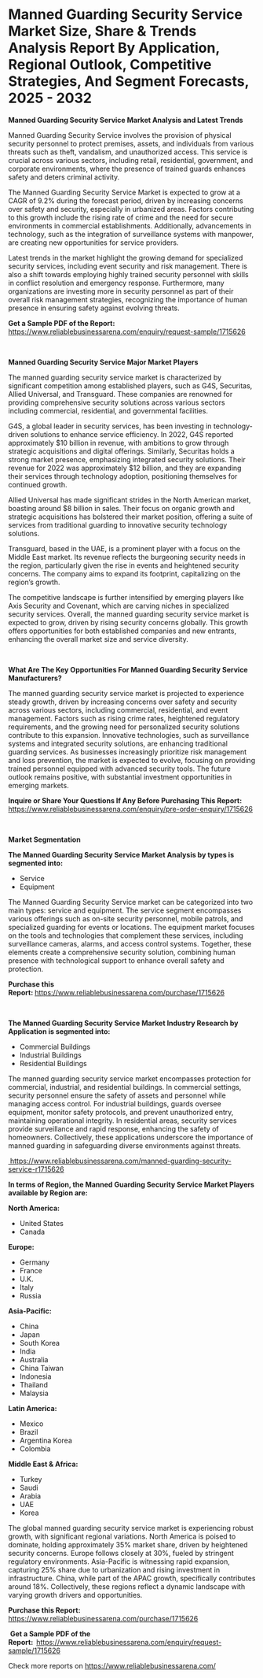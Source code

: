 <p><h1>Manned Guarding Security Service Market Size, Share & Trends Analysis Report By Application, Regional Outlook, Competitive Strategies, And Segment Forecasts, 2025 - 2032</h1></p><p><strong>Manned Guarding Security Service Market Analysis and Latest Trends</strong></p>
<p><p>Manned Guarding Security Service involves the provision of physical security personnel to protect premises, assets, and individuals from various threats such as theft, vandalism, and unauthorized access. This service is crucial across various sectors, including retail, residential, government, and corporate environments, where the presence of trained guards enhances safety and deters criminal activity.</p><p>The Manned Guarding Security Service Market is expected to grow at a CAGR of 9.2% during the forecast period, driven by increasing concerns over safety and security, especially in urbanized areas. Factors contributing to this growth include the rising rate of crime and the need for secure environments in commercial establishments. Additionally, advancements in technology, such as the integration of surveillance systems with manpower, are creating new opportunities for service providers. </p><p>Latest trends in the market highlight the growing demand for specialized security services, including event security and risk management. There is also a shift towards employing highly trained security personnel with skills in conflict resolution and emergency response. Furthermore, many organizations are investing more in security personnel as part of their overall risk management strategies, recognizing the importance of human presence in ensuring safety against evolving threats.</p></p>
<p><strong>Get a Sample PDF of the Report:&nbsp;</strong> <a href="https://www.reliablebusinessarena.com/enquiry/request-sample/1715626?utm_campaign=1841&utm_medium=2&utm_source=Github&utm_content=ia&utm_term=12012025&utm_id=manned-guarding-security-service">https://www.reliablebusinessarena.com/enquiry/request-sample/1715626</a></p>
<p>&nbsp;</p>
<p><strong>Manned Guarding Security Service Major Market Players</strong></p>
<p><p>The manned guarding security service market is characterized by significant competition among established players, such as G4S, Securitas, Allied Universal, and Transguard. These companies are renowned for providing comprehensive security solutions across various sectors including commercial, residential, and governmental facilities.</p><p>G4S, a global leader in security services, has been investing in technology-driven solutions to enhance service efficiency. In 2022, G4S reported approximately $10 billion in revenue, with ambitions to grow through strategic acquisitions and digital offerings. Similarly, Securitas holds a strong market presence, emphasizing integrated security solutions. Their revenue for 2022 was approximately $12 billion, and they are expanding their services through technology adoption, positioning themselves for continued growth.</p><p>Allied Universal has made significant strides in the North American market, boasting around $8 billion in sales. Their focus on organic growth and strategic acquisitions has bolstered their market position, offering a suite of services from traditional guarding to innovative security technology solutions.</p><p>Transguard, based in the UAE, is a prominent player with a focus on the Middle East market. Its revenue reflects the burgeoning security needs in the region, particularly given the rise in events and heightened security concerns. The company aims to expand its footprint, capitalizing on the region’s growth.</p><p>The competitive landscape is further intensified by emerging players like Axis Security and Covenant, which are carving niches in specialized security services. Overall, the manned guarding security service market is expected to grow, driven by rising security concerns globally. This growth offers opportunities for both established companies and new entrants, enhancing the overall market size and service diversity.</p></p>
<p>&nbsp;</p>
<p><strong>What Are The Key Opportunities For Manned Guarding Security Service Manufacturers?</strong></p>
<p><p>The manned guarding security service market is projected to experience steady growth, driven by increasing concerns over safety and security across various sectors, including commercial, residential, and event management. Factors such as rising crime rates, heightened regulatory requirements, and the growing need for personalized security solutions contribute to this expansion. Innovative technologies, such as surveillance systems and integrated security solutions, are enhancing traditional guarding services. As businesses increasingly prioritize risk management and loss prevention, the market is expected to evolve, focusing on providing trained personnel equipped with advanced security tools. The future outlook remains positive, with substantial investment opportunities in emerging markets.</p></p>
<p><strong>Inquire or Share Your Questions If Any Before Purchasing This Report:</strong> <a href="https://www.reliablebusinessarena.com/enquiry/pre-order-enquiry/1715626?utm_campaign=1841&utm_medium=2&utm_source=Github&utm_content=ia&utm_term=12012025&utm_id=manned-guarding-security-service">https://www.reliablebusinessarena.com/enquiry/pre-order-enquiry/1715626</a></p>
<p>&nbsp;</p>
<p><strong>Market Segmentation</strong></p>
<p><strong>The Manned Guarding Security Service Market Analysis by types is segmented into:</strong></p>
<p><ul><li>Service</li><li>Equipment</li></ul></p>
<p><p>The Manned Guarding Security Service market can be categorized into two main types: service and equipment. The service segment encompasses various offerings such as on-site security personnel, mobile patrols, and specialized guarding for events or locations. The equipment market focuses on the tools and technologies that complement these services, including surveillance cameras, alarms, and access control systems. Together, these elements create a comprehensive security solution, combining human presence with technological support to enhance overall safety and protection.</p></p>
<p><strong>Purchase this Report:&nbsp;</strong><a href="https://www.reliablebusinessarena.com/purchase/1715626?utm_campaign=1841&utm_medium=2&utm_source=Github&utm_content=ia&utm_term=12012025&utm_id=manned-guarding-security-service">https://www.reliablebusinessarena.com/purchase/1715626</a></p>
<p>&nbsp;</p>
<p><strong>The Manned Guarding Security Service Market Industry Research by Application is segmented into:</strong></p>
<p><ul><li>Commercial Buildings</li><li>Industrial Buildings</li><li>Residential Buildings</li></ul></p>
<p><p>The manned guarding security service market encompasses protection for commercial, industrial, and residential buildings. In commercial settings, security personnel ensure the safety of assets and personnel while managing access control. For industrial buildings, guards oversee equipment, monitor safety protocols, and prevent unauthorized entry, maintaining operational integrity. In residential areas, security services provide surveillance and rapid response, enhancing the safety of homeowners. Collectively, these applications underscore the importance of manned guarding in safeguarding diverse environments against threats.</p></p>
<p><a href="https://www.reliablebusinessarena.com/manned-guarding-security-service-r1715626?utm_campaign=1841&utm_medium=2&utm_source=Github&utm_content=ia&utm_term=12012025&utm_id=manned-guarding-security-service">&nbsp;https://www.reliablebusinessarena.com/manned-guarding-security-service-r1715626</a></p>
<p><strong>In terms of Region, the Manned Guarding Security Service Market Players available by Region are:</strong></p>
<p>
    <p> <strong> North America: </strong>
        <ul>
            <li>United States</li>
            <li>Canada</li>
        </ul>
        </p> 
    <p> <strong> Europe: </strong>
        <ul>
            <li>Germany</li>
            <li>France</li>
            <li>U.K.</li>
            <li>Italy</li>
            <li>Russia</li>
        </ul>
        </p> 
    <p> <strong> Asia-Pacific: </strong>
        <ul>
            <li>China</li>
            <li>Japan</li>
            <li>South Korea</li>
            <li>India</li>
            <li>Australia</li>
            <li>China Taiwan</li>
            <li>Indonesia</li>
            <li>Thailand</li>
            <li>Malaysia</li>
        </ul>
        </p> 
    <p> <strong> Latin America: </strong>
        <ul>
            <li>Mexico</li>
            <li>Brazil</li>
            <li>Argentina Korea</li>
            <li>Colombia</li>
        </ul>
        </p> 
    <p> <strong> Middle East & Africa: </strong>
        <ul>
            <li>Turkey</li>
            <li>Saudi</li>
            <li>Arabia</li>
            <li>UAE</li>
            <li>Korea</li>
        </ul>
    </p>
    </p>
<p><p>The global manned guarding security service market is experiencing robust growth, with significant regional variations. North America is poised to dominate, holding approximately 35% market share, driven by heightened security concerns. Europe follows closely at 30%, fueled by stringent regulatory environments. Asia-Pacific is witnessing rapid expansion, capturing 25% share due to urbanization and rising investment in infrastructure. China, while part of the APAC growth, specifically contributes around 18%. Collectively, these regions reflect a dynamic landscape with varying growth drivers and opportunities.</p></p>
<p><strong>Purchase this Report: </strong><a href="https://www.reliablebusinessarena.com/purchase/1715626?utm_campaign=1841&utm_medium=2&utm_source=Github&utm_content=ia&utm_term=12012025&utm_id=manned-guarding-security-service">https://www.reliablebusinessarena.com/purchase/1715626</a></p>
<p>&nbsp;<strong>Get a Sample PDF of the Report:&nbsp;&nbsp;</strong><a href="https://www.reliablebusinessarena.com/enquiry/request-sample/1715626?utm_campaign=1841&utm_medium=2&utm_source=Github&utm_content=ia&utm_term=12012025&utm_id=manned-guarding-security-service">https://www.reliablebusinessarena.com/enquiry/request-sample/1715626</a></p>
<p><strong></strong></p>
<p>Check more reports on <a href="https://www.reliablebusinessarena.com/?utm_campaign=1841&utm_medium=2&utm_source=Github&utm_content=ia&utm_term=12012025&utm_id=manned-guarding-security-service">https://www.reliablebusinessarena.com/</a></p>